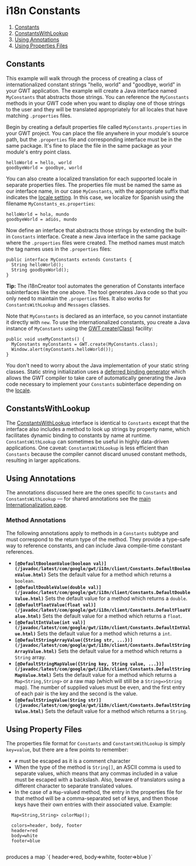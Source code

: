 i18n Constants
===

1.  [Constants](#Constants)
2.  [ConstantsWithLookup](#ConstantsWithLookup)
3.  [Using Annotations](#ConstantsAnnotations)
4.  [Using Properties Files](#ConstantsProperties)

## Constants<a id="Constants"></a>

This example will walk through the process of creating a class of internationalized constant strings "hello, world" and "goodbye, world" in your GWT application. The example
will create a Java interface named `MyConstants` that abstracts those strings. You can reference the `MyConstants` methods in your GWT code when you want to display
one of those strings to the user and they will be translated appropriately for all locales that have matching `.properties` files.

Begin by creating a default properties file called `MyConstants.properties` in your GWT project. You can place the file anywhere in your module's source path, but the
`.properties` file and corresponding interface must be in the same package. It's fine to place the file in the same package as your module's entry point class.

```
helloWorld = hello, world
goodbyeWorld = goodbye, world
```

You can also create a localized translation for each supported locale in separate properties files. The properties file must be named the same as our interface name, in our
case `MyConstants`, with the appropriate suffix that indicates the [locale setting](DevGuideI18nLocale.html#LocaleSpecifying). In this case, we localize
for Spanish using the filename `MyConstants_es.properties`:

```
helloWorld = hola, mundo
goodbyeWorld = adiós, mundo
```

Now define an interface that abstracts those strings by extending the built-in `Constants` interface. Create a new Java interface in the same package where the
`.properties` files were created. The method names must match the tag names uses in the `.properties` files:

```
public interface MyConstants extends Constants {
  String helloWorld();
  String goodbyeWorld();
}
```

**Tip:** The i18nCreator tool automates the generation of Constants interface subinterfaces like the one above. The tool generates Java code so that you only need to
maintain the `.properties` files. It also works for `ConstantsWithLookup` and `Messages` classes.

Note that `MyConstants` is declared as an interface, so you cannot instantiate it directly with `new`. To use the internationalized constants, you create a Java
instance of `MyConstants` using the [GWT.create(Class)](/javadoc/latest/com/google/gwt/core/client/GWT.html#create(java.lang.Class)) facility:

```
public void useMyConstants() {
  MyConstants myConstants = GWT.create(MyConstants.class);
  Window.alert(myConstants.helloWorld());
}
```

You don't need to worry about the Java implementation of your static string classes. Static string initialization uses a [deferred binding generator](DevGuideCodingBasics.html#DevGuideDeferredBinding) which allows the GWT
compiler to take care of automatically generating the Java code necessary to implement your `Constants` subinterface depending on the [locale](DevGuideI18nLocale.html).

## ConstantsWithLookup<a id="ConstantsWithLookup"></a>

The [ConstantsWithLookup](/javadoc/latest/com/google/gwt/i18n/client/ConstantsWithLookup.html) interface is
identical to `Constants` except that the interface also includes a method to look up strings by property name, which facilitates dynamic binding to constants by name at
runtime. `ConstantsWithLookup` can sometimes be useful in highly data-driven applications. One caveat: `ConstantsWithLookup` is less efficient than
`Constants` because the compiler cannot discard unused constant methods,
resulting in larger applications.

## Using Annotations<a id="ConstantsAnnotations"></a>

The annotations discussed here are the ones specific to `Constants`
and `ConstantsWithLookup` &mdash; for shared annotations see the [main Internationalization
page](DevGuideI18n.html#DevGuideAnnotations).

### Method Annotations

The following annotations apply to methods in a `Constants` subtype
and must correspond to the return type of the method.  They provide a type-safe
way to reference constants, and can include Java compile-time constant
references.

*   **`[@DefaultBooleanValue(boolean val)](/javadoc/latest/com/google/gwt/i18n/client/Constants.DefaultBooleanValue.html)`** Sets the default value for a method which returns a `boolean`.
*   **`[@DefaultDoubleValue(double val)](/javadoc/latest/com/google/gwt/i18n/client/Constants.DefaultDoubleValue.html)`** Sets the default value for a method which returns a `double`.
*   **`[@DefaultFloatValue(float val)](/javadoc/latest/com/google/gwt/i18n/client/Constants.DefaultFloatValue.html)`** Sets the default value for a method which returns a `float`.
*   **`[@DefaultIntValue(int val)](/javadoc/latest/com/google/gwt/i18n/client/Constants.DefaultIntValue.html)`** Sets the default value for a method which returns a `int`.
*   **`[@DefaultStringArrayValue({String str, ...})](/javadoc/latest/com/google/gwt/i18n/client/Constants.DefaultStringArrayValue.html)`** Sets the default value for a method which returns a `String` array.
*   **`[@DefaultStringMapValue({String key, String value, ...})](/javadoc/latest/com/google/gwt/i18n/client/Constants.DefaultStringMapValue.html)`**
    Sets the default value for a method which returns a
`Map<String,String>` or a raw map (which will still be a
`String=>String` map).  The number of supplied values must be even,
and the first entry of each pair is the key and the second is the value.
*   **`[@DefaultStringValue(String str)](/javadoc/latest/com/google/gwt/i18n/client/Constants.DefaultStringValue.html)`** Sets the default value for a method which returns a `String`.

## Using Property Files<a id="ConstantsProperties"></a>

The properties file format for `Constants` and
`ConstantsWithLookup` is simply `key=value`, but there are a few
points to remember:

*   `#` must be escaped as it is a comment character
*   When the type of the method is `String[]`, an ASCII comma is used
  to separate values, which means that any commas included in a value must be
  escaped with a backslash.  Also, beware of translators using a different
  character to separate translated values.
*   In the case of a `Map`-valued method, the entry in the properties
  file for that method will be a comma-separated set of keys, and then those
  keys have their own entries with their associated value.  Example:

```
  Map<String,String> colorMap();

  colors=header, body, footer
  header=red
  body=white
  footer=blue
  
```
<p/>
produces a map `{ header=>red, body=>white, footer=>blue
}`
